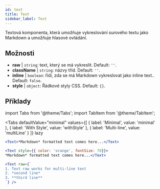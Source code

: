 ```yaml
---
id: text 
title: Text
sidebar_label: Text
---
```


Textová komponenta, která umožňuje vykreslování surového textu jako Markdown a umožňuje hlasové ovládání.

## Možnosti

* __raw__ | `string`: text, který se má vykreslit. Default: `''`.
* __className__ | `string`: názvy tříd. Default: `''`.
* __inline__ | `boolean`: řídí, zda se má Markdown vykreslovat jako inline text.. Default: `false`.
* __style__ | `object`: Řádkové styly CSS. Default: `{}`.


## Příklady


import Tabs from '@theme/Tabs';
import TabItem from '@theme/TabItem';

<Tabs
    defaultValue="minimal"
    values={[
        { label: 'Minimal', value: 'minimal' },
        { label: 'With Style', value: 'withStyle' },
        { label: 'Multi-line', value: 'multiLine' }
    ]}
    lazy
>
<TabItem value="minimal">

```jsx live
<Text>*Markdown* formatted text comes here...</Text>
```

</TabItem>

<TabItem value="withStyle">

```jsx live
<Text style={{ color: 'orange', fontSize: 70}}>
*Markdown* formatted text comes here...</Text>
```
</TabItem>

<TabItem value="multiLine">

```jsx live
<Text raw={`
1. Text raw works for multi-line text
2. *second line*
3. **third line**
`} />
```
</TabItem>

</Tabs>
